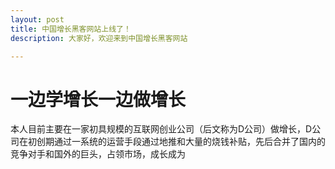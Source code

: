 ```yaml
---
layout: post
title: 中国增长黑客网站上线了！
description: 大家好，欢迎来到中国增长黑客网站

---
```

# 一边学增长一边做增长

本人目前主要在一家初具规模的互联网创业公司（后文称为D公司）做增长，D公司在初创期通过一系统的运营手段通过地推和大量的烧钱补贴，先后合并了国内的竞争对手和国外的巨头，占领市场，成长成为